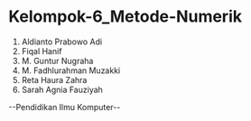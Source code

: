 # Kelompok-6_Metode-Numerik

1. Aldianto Prabowo Adi
2. Fiqal Hanif 
3. M. Guntur Nugraha
4. M. Fadhlurahman Muzakki
5. Reta Haura Zahra
6. Sarah Agnia Fauziyah

--Pendidikan Ilmu Komputer--
